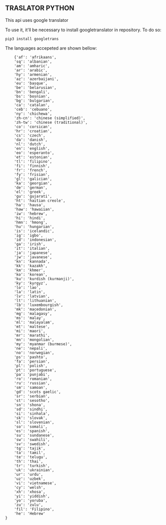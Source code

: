 ## TRASLATOR PYTHON
This api uses google translator

To use it, it'll be necessary to install googletranslator in repository.
To do so:

```pip3 install googletrans```

The languages accepeted are shown bellow:

```
    {'af': 'afrikaans',  
    'sq': 'albanian',  
    'am': 'amharic',  
    'ar': 'arabic',  
    'hy': 'armenian',  
    'az': 'azerbaijani',  
    'eu': 'basque',  
    'be': 'belarusian',  
    'bn': 'bengali',  
    'bs': 'bosnian',  
    'bg': 'bulgarian',  
    'ca': 'catalan',  
    'ceb': 'cebuano',  
    'ny': 'chichewa',  
    'zh-cn': 'chinese (simplified)',  
    'zh-tw': 'chinese (traditional)',  
    'co': 'corsican',  
    'hr': 'croatian',  
    'cs': 'czech',  
    'da': 'danish',  
    'nl': 'dutch',  
    'en': 'english',  
    'eo': 'esperanto',  
    'et': 'estonian',  
    'tl': 'filipino',  
    'fi': 'finnish',  
    'fr': 'french',  
    'fy': 'frisian',  
    'gl': 'galician',  
    'ka': 'georgian',  
    'de': 'german',  
    'el': 'greek',  
    'gu': 'gujarati',  
    'ht': 'haitian creole',  
    'ha': 'hausa',  
    'haw': 'hawaiian',  
    'iw': 'hebrew',  
    'hi': 'hindi',  
    'hmn': 'hmong',  
    'hu': 'hungarian',  
    'is': 'icelandic',  
    'ig': 'igbo',  
    'id': 'indonesian',  
    'ga': 'irish',  
    'it': 'italian',  
    'ja': 'japanese',  
    'jw': 'javanese',  
    'kn': 'kannada',  
    'kk': 'kazakh',  
    'km': 'khmer',  
    'ko': 'korean',  
    'ku': 'kurdish (kurmanji)',  
    'ky': 'kyrgyz',  
    'lo': 'lao',  
    'la': 'latin',  
    'lv': 'latvian',  
    'lt': 'lithuanian',  
    'lb': 'luxembourgish',  
    'mk': 'macedonian',  
    'mg': 'malagasy',  
    'ms': 'malay',  
    'ml': 'malayalam',  
    'mt': 'maltese',  
    'mi': 'maori',  
    'mr': 'marathi',  
    'mn': 'mongolian',  
    'my': 'myanmar (burmese)',  
    'ne': 'nepali',  
    'no': 'norwegian',  
    'ps': 'pashto',  
    'fa': 'persian',  
    'pl': 'polish',  
    'pt': 'portuguese',  
    'pa': 'punjabi',  
    'ro': 'romanian',  
    'ru': 'russian',  
    'sm': 'samoan',  
    'gd': 'scots gaelic',  
    'sr': 'serbian',  
    'st': 'sesotho',  
    'sn': 'shona',  
    'sd': 'sindhi',  
    'si': 'sinhala',  
    'sk': 'slovak',  
    'sl': 'slovenian',  
    'so': 'somali',  
    'es': 'spanish',  
    'su': 'sundanese',  
    'sw': 'swahili',  
    'sv': 'swedish',  
    'tg': 'tajik',  
    'ta': 'tamil',  
    'te': 'telugu',  
    'th': 'thai',  
    'tr': 'turkish',  
    'uk': 'ukrainian',  
    'ur': 'urdu',  
    'uz': 'uzbek',  
    'vi': 'vietnamese',  
    'cy': 'welsh',  
    'xh': 'xhosa',  
    'yi': 'yiddish',  
    'yo': 'yoruba',  
    'zu': 'zulu',  
    'fil': 'Filipino',  
    'he': 'Hebrew'  
}
```